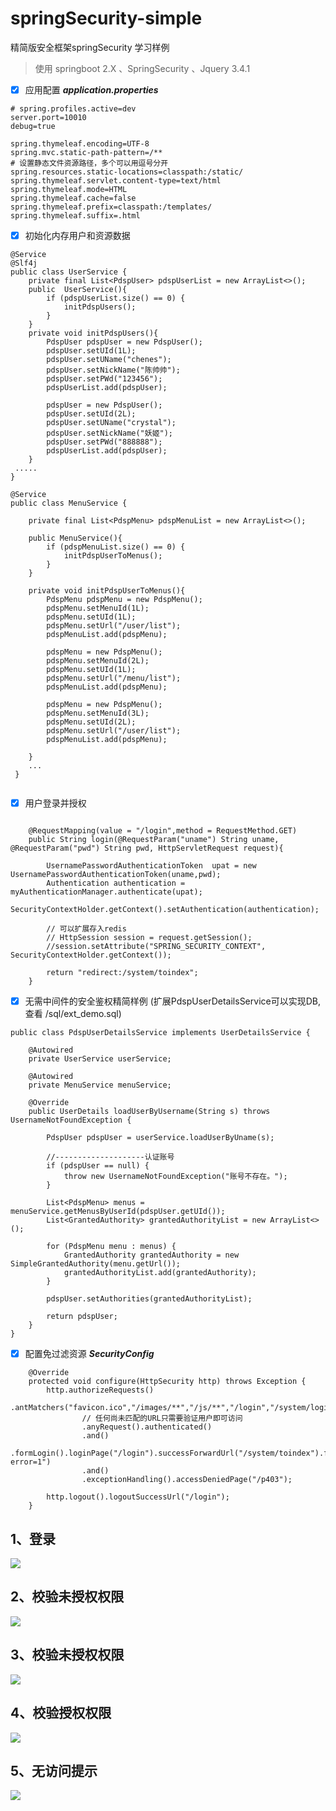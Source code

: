# springSecurity-simple
精简版安全框架springSecurity 学习样例
>使用
springboot 2.X 、SpringSecurity 、Jquery 3.4.1

- [x] 应用配置 ***application.properties***
```$xslt
# spring.profiles.active=dev
server.port=10010
debug=true

spring.thymeleaf.encoding=UTF-8
spring.mvc.static-path-pattern=/**
# 设置静态文件资源路径，多个可以用逗号分开
spring.resources.static-locations=classpath:/static/
spring.thymeleaf.servlet.content-type=text/html
spring.thymeleaf.mode=HTML
spring.thymeleaf.cache=false
spring.thymeleaf.prefix=classpath:/templates/
spring.thymeleaf.suffix=.html
```
- [x] 初始化内存用户和资源数据
```$xslt
@Service
@Slf4j
public class UserService {
    private final List<PdspUser> pdspUserList = new ArrayList<>();
    public  UserService(){
        if (pdspUserList.size() == 0) {
            initPdspUsers();
        }
    }
    private void initPdspUsers(){
        PdspUser pdspUser = new PdspUser();
        pdspUser.setUId(1L);
        pdspUser.setUName("chenes");
        pdspUser.setNickName("陈帅帅");
        pdspUser.setPWd("123456");
        pdspUserList.add(pdspUser);

        pdspUser = new PdspUser();
        pdspUser.setUId(2L);
        pdspUser.setUName("crystal");
        pdspUser.setNickName("妖姬");
        pdspUser.setPWd("888888");
        pdspUserList.add(pdspUser);
    }
 .....
}

@Service
public class MenuService {

    private final List<PdspMenu> pdspMenuList = new ArrayList<>();

    public MenuService(){
        if (pdspMenuList.size() == 0) {
            initPdspUserToMenus();
        }
    }

    private void initPdspUserToMenus(){
        PdspMenu pdspMenu = new PdspMenu();
        pdspMenu.setMenuId(1L);
        pdspMenu.setUId(1L);
        pdspMenu.setUrl("/user/list");
        pdspMenuList.add(pdspMenu);

        pdspMenu = new PdspMenu();
        pdspMenu.setMenuId(2L);
        pdspMenu.setUId(1L);
        pdspMenu.setUrl("/menu/list");
        pdspMenuList.add(pdspMenu);

        pdspMenu = new PdspMenu();
        pdspMenu.setMenuId(3L);
        pdspMenu.setUId(2L);
        pdspMenu.setUrl("/user/list");
        pdspMenuList.add(pdspMenu);

    }
    ...
 }
    

```

- [x] 用户登录并授权
```$xslt

    @RequestMapping(value = "/login",method = RequestMethod.GET)
    public String login(@RequestParam("uname") String uname, @RequestParam("pwd") String pwd, HttpServletRequest request){

        UsernamePasswordAuthenticationToken  upat = new UsernamePasswordAuthenticationToken(uname,pwd);
        Authentication authentication = myAuthenticationManager.authenticate(upat);
        SecurityContextHolder.getContext().setAuthentication(authentication);

        // 可以扩展存入redis
        // HttpSession session = request.getSession();
        //session.setAttribute("SPRING_SECURITY_CONTEXT", SecurityContextHolder.getContext()); 

        return "redirect:/system/toindex";
    }
```

- [x] 无需中间件的安全鉴权精简样例 (扩展PdspUserDetailsService可以实现DB,查看 /sql/ext_demo.sql)

```
public class PdspUserDetailsService implements UserDetailsService {

    @Autowired
    private UserService userService;

    @Autowired
    private MenuService menuService;

    @Override
    public UserDetails loadUserByUsername(String s) throws UsernameNotFoundException {

        PdspUser pdspUser = userService.loadUserByUname(s);

        //--------------------认证账号
        if (pdspUser == null) {
            throw new UsernameNotFoundException("账号不存在。");
        }

        List<PdspMenu> menus = menuService.getMenusByUserId(pdspUser.getUId());
        List<GrantedAuthority> grantedAuthorityList = new ArrayList<>();

        for (PdspMenu menu : menus) {
            GrantedAuthority grantedAuthority = new SimpleGrantedAuthority(menu.getUrl());
            grantedAuthorityList.add(grantedAuthority);
        }

        pdspUser.setAuthorities(grantedAuthorityList);

        return pdspUser;
    }
}
```
- [x] 配置免过滤资源  ***SecurityConfig***
```$xslt
    @Override
    protected void configure(HttpSecurity http) throws Exception {
        http.authorizeRequests()
                .antMatchers("favicon.ico","/images/**","/js/**","/login","/system/login").permitAll()
                // 任何尚未匹配的URL只需要验证用户即可访问
                .anyRequest().authenticated()
                .and()
                .formLogin().loginPage("/login").successForwardUrl("/system/toindex").failureForwardUrl("/error?error=1")
                .and()
                .exceptionHandling().accessDeniedPage("/p403");

        http.logout().logoutSuccessUrl("/login");
    }

```


## 1、登录
![](https://github.com/loveboycrystal/springSecurity-simple/blob/master/src/main/resources/static/wiki/login.png)

## 2、校验未授权权限
![](https://github.com/loveboycrystal/springSecurity-simple/blob/master/src/main/resources/static/wiki/index.png)

## 3、校验未授权权限
![](https://github.com/loveboycrystal/springSecurity-simple/blob/master/src/main/resources/static/wiki/%E6%80%95.png)

## 4、校验授权权限
![](https://github.com/loveboycrystal/springSecurity-simple/blob/master/src/main/resources/static/wiki/p2.png)

## 5、无访问提示
![](https://github.com/loveboycrystal/springSecurity-simple/blob/master/src/main/resources/static/wiki/403.png)
